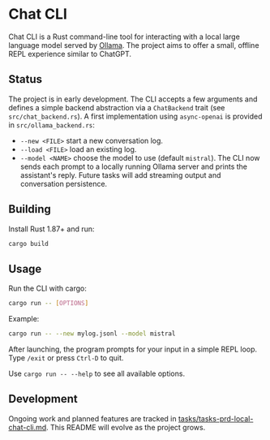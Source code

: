 # Chat CLI

Chat CLI is a Rust command-line tool for interacting with a local large language model served by [Ollama](https://github.com/jmorganca/ollama). The project aims to offer a small, offline REPL experience similar to ChatGPT.

## Status

The project is in early development. The CLI accepts a few arguments and defines
a simple backend abstraction via a `ChatBackend` trait (see
`src/chat_backend.rs`). A first implementation using `async-openai` is provided
in `src/ollama_backend.rs`:

- `--new <FILE>` start a new conversation log.
- `--load <FILE>` load an existing log.
- `--model <NAME>` choose the model to use (default `mistral`).
The CLI now sends each prompt to a locally running Ollama server and prints the assistant's reply.
Future tasks will add streaming output and conversation persistence.

## Building

Install Rust 1.87+ and run:

```bash
cargo build
```

## Usage

Run the CLI with cargo:

```bash
cargo run -- [OPTIONS]
```

Example:

```bash
cargo run -- --new mylog.jsonl --model mistral
```

After launching, the program prompts for your input in a simple REPL loop.
Type `/exit` or press `Ctrl-D` to quit.

Use `cargo run -- --help` to see all available options.

## Development

Ongoing work and planned features are tracked in [tasks/tasks-prd-local-chat-cli.md](tasks/tasks-prd-local-chat-cli.md). This README will evolve as the project grows.
